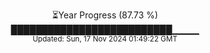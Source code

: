 <p align="center">
⏳Year Progress (87.73 %) <br>
██████████████████████████▁▁▁▁ <br>
<sub>Updated: Sun, 17 Nov 2024 01:49:22 GMT</sub>
</p>

